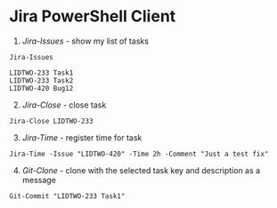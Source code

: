 Jira PowerShell Client
=====================


1) *Jira-Issues* - show my list of tasks

```
Jira-Issues

LIDTWO-233 Task1
LIDTWO-233 Task2
LIDTWO-420 Bug12
```

2) *Jira-Close* - close task

```
Jira-Close LIDTWO-233
```

3) *Jira-Time* - register time for task

```
Jira-Time -Issue "LIDTWO-420" -Time 2h -Comment "Just a test fix"
```

4) *Git-Clone* - clone with the selected task key and description as a message

```
Git-Commit "LIDTWO-233 Task1"
```
